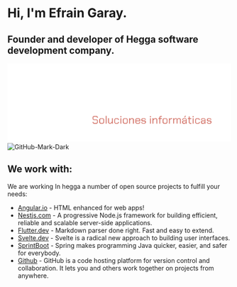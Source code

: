 # Hi, I'm Efrain Garay.
## Founder and developer of  Hegga software development company.

![GitHub-Mark-Light](./Hegga_logo_1c_neysjv.svg#gh-light-mode-only)![GitHub-Mark-Dark ](./Hegga_logo_1a_be4cfd49b4.svg#gh-dark-mode-only)

## We work with:

We are working In hegga a number of open source projects to fulfill your needs:

- [Angular.io](https://angular.io) - HTML enhanced for web apps!
- [Nestjs.com](https://nestjs.com) - A progressive Node.js framework for building efficient, reliable and scalable server-side applications.
- [Flutter.dev](https://flutter.dev/) - Markdown parser done right. Fast and easy to extend.
- [Svelte.dev](https://svelte.dev/) - Svelte is a radical new approach to building user interfaces.
- [SprintBoot](https://spring.io/) - Spring makes programming Java quicker, easier, and safer for everybody.
- [Github](https://github.com/) - GitHub is a code hosting platform for version control and collaboration. It lets you and others work together on projects from anywhere.
